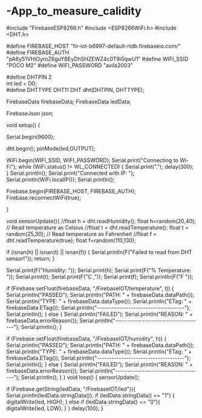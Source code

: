 # -App_to_measure_calidity
#include "FirebaseESP8266.h" 
#include <ESP8266WiFi.h>
#include <DHT.h>    


#define FIREBASE_HOST  "fir-iot-b6997-default-rtdb.firebaseio.com/" 
#define FIREBASE_AUTH "pA6y51VHiOyroZ6guYBEyDhSHZEWZ4c0T9i0qwU1"
#define WIFI_SSID "POCO M2"
#define WIFI_PASSWORD "avila2003"

#define DHTPIN 2    
int led = D0;     
#define DHTTYPE    DHT11
DHT dht(DHTPIN, DHTTYPE);


FirebaseData firebaseData;
FirebaseData ledData;

FirebaseJson json;


void setup()
{

  Serial.begin(9600);

  dht.begin();
  pinMode(led,OUTPUT);
 
  WiFi.begin(WIFI_SSID, WIFI_PASSWORD);
  Serial.print("Connecting to Wi-Fi");
  while (WiFi.status() != WL_CONNECTED)
  {
    Serial.print(".");
    delay(300);
  }
  Serial.println();
  Serial.print("Connected with IP: ");
  Serial.println(WiFi.localIP());
  Serial.println();

  Firebase.begin(FIREBASE_HOST, FIREBASE_AUTH);
  Firebase.reconnectWiFi(true);

}

void sensorUpdate(){
    //float h = dht.readHumidity();
  float h=random(20,40);
  // Read temperature as Celsius
  //float t = dht.readTemperature();
  float t = random(25,30);
  // Read temperature as Fahrenheit 
  //float f = dht.readTemperature(true);
  float f=random(110,130);

  
  if (isnan(h) || isnan(t) || isnan(f)) {
    Serial.println(F("Failed to read from DHT sensor!"));
    return;
  }

  Serial.print(F("Humidity: "));
  Serial.print(h);
  Serial.print(F("%  Temperature: "));
  Serial.print(t);
  Serial.print(F("C  ,"));
  Serial.print(f);
  Serial.println(F("F  "));

  if (Firebase.setFloat(firebaseData, "/FirebaseIOT/temperature", t))
  {
    Serial.println("PASSED");
    Serial.println("PATH: " + firebaseData.dataPath());
    Serial.println("TYPE: " + firebaseData.dataType());
    Serial.println("ETag: " + firebaseData.ETag());
    Serial.println("------------------------------------");
    Serial.println();
  }
  else
  {
    Serial.println("FAILED");
    Serial.println("REASON: " + firebaseData.errorReason());
    Serial.println("------------------------------------");
    Serial.println();
  }

  if (Firebase.setFloat(firebaseData, "/FirebaseIOT/humidity", h))
  {
    Serial.println("PASSED");
    Serial.println("PATH: " + firebaseData.dataPath());
    Serial.println("TYPE: " + firebaseData.dataType());
    Serial.println("ETag: " + firebaseData.ETag());
    Serial.println("------------------------------------");
    Serial.println();
  }
  else
  {
    Serial.println("FAILED");
    Serial.println("REASON: " + firebaseData.errorReason());
    Serial.println("------------------------------------");
    Serial.println();
  }
}
void loop() {
  sensorUpdate();
 
  if (Firebase.getString(ledData, "/FirebaseIOT/led")){
    Serial.println(ledData.stringData());
    if (ledData.stringData() == "1") {
    digitalWrite(led, HIGH);
    }
  else if (ledData.stringData() == "0"){
    digitalWrite(led, LOW);
    }
  }
  delay(100);
}
